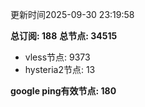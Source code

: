 更新时间2025-09-30 23:19:58

**总订阅: 188**
**总节点: 34515**
- vless节点: 9373
- hysteria2节点: 13

**google ping有效节点: 180**
